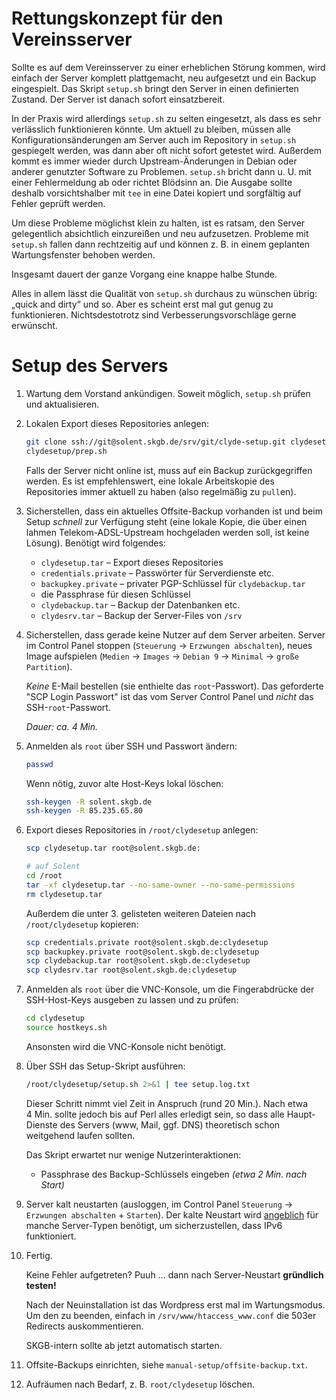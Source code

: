 Rettungskonzept für den Vereinsserver
=====================================

Sollte es auf dem Vereinsserver zu einer erheblichen Störung kommen,
wird einfach der Server komplett plattgemacht, neu aufgesetzt und ein
Backup eingespielt. Das Skript `setup.sh` bringt den Server in einen
definierten Zustand. Der Server ist danach sofort einsatzbereit.

In der Praxis wird allerdings `setup.sh` zu selten eingesetzt, als dass
es sehr verlässlich funktionieren könnte. Um aktuell zu bleiben, müssen
alle Konfigurationsänderungen am Server auch im Repository in `setup.sh`
gespiegelt werden, was dann aber oft nicht sofort getestet wird.
Außerdem kommt es immer wieder durch Upstream-Änderungen in Debian oder
anderer genutzter Software zu Problemen. `setup.sh` bricht dann u. U.
mit einer Fehlermeldung ab oder richtet Blödsinn an. Die Ausgabe sollte
deshalb vorsichtshalber mit `tee` in eine Datei kopiert und sorgfältig
auf Fehler geprüft werden.

Um diese Probleme möglichst klein zu halten, ist es ratsam, den Server
gelegentlich absichtlich einzureißen und neu aufzusetzen. Probleme mit
`setup.sh` fallen dann rechtzeitig auf und können z. B. in einem
geplanten Wartungsfenster behoben werden.

Insgesamt dauert der ganze Vorgang eine knappe halbe Stunde.

Alles in allem lässt die Qualität von `setup.sh` durchaus zu wünschen
übrig: „quick and dirty“ und so. Aber es scheint erst mal gut genug zu
funktionieren. Nichtsdestotrotz sind Verbesserungsvorschläge gerne
erwünscht.



Setup des Servers
=================

1.	Wartung dem Vorstand ankündigen. Soweit möglich, `setup.sh` prüfen
	und aktualisieren.

2.	Lokalen Export dieses Repositories anlegen:
	```bash
	git clone ssh://git@solent.skgb.de/srv/git/clyde-setup.git clydesetup
	clydesetup/prep.sh
	
	```
	
	Falls der Server nicht online ist, muss auf ein Backup zurückgegriffen
	werden. Es ist empfehlenswert, eine lokale Arbeitskopie des Repositories
	immer aktuell zu haben (also regelmäßig zu `pull`en).

3.	Sicherstellen, dass ein aktuelles Offsite-Backup vorhanden ist und
	beim Setup *schnell* zur Verfügung steht (eine lokale Kopie, die
	über einen lahmen Telekom-ADSL-Upstream hochgeladen werden soll,
	ist keine Lösung). Benötigt wird folgendes:
	- `clydesetup.tar` – Export dieses Repositories
	- `credentials.private` – Passwörter für Serverdienste etc.
	- `backupkey.private` – privater PGP-Schlüssel für `clydebackup.tar`
	- die Passphrase für diesen Schlüssel
	- `clydebackup.tar` – Backup der Datenbanken etc.
	- `clydesrv.tar` – Backup der Server-Files von `/srv`

4.	Sicherstellen, dass gerade keine Nutzer auf dem Server arbeiten.
	Server im Control Panel stoppen (`Steuerung` → `Erzwungen abschalten`), neues
	Image aufspielen (`Medien` → `Images` → `Debian 9` → `Minimal` → `große
	Partition`).
	
	*Keine* E-Mail bestellen (sie enthielte das `root`-Passwort).
	Das geforderte "SCP Login Passwort" ist das vom Server Control Panel
	und *nicht* das SSH-`root`-Passwort.
	
	*Dauer: ca. 4 Min.*

5.	Anmelden als `root` über SSH und Passwort ändern:
	```bash
	passwd
	
	```
	
	Wenn nötig, zuvor alte Host-Keys lokal löschen:
	```bash
	ssh-keygen -R solent.skgb.de
	ssh-keygen -R 85.235.65.80
	
	```

6.	Export dieses Repositories in `/root/clydesetup` anlegen:
	```bash
	scp clydesetup.tar root@solent.skgb.de:
	
	# auf Solent
	cd /root
	tar -xf clydesetup.tar --no-same-owner --no-same-permissions
	rm clydesetup.tar
	
	```
	
	Außerdem die unter 3. gelisteten weiteren Dateien nach
	`/root/clydesetup` kopieren:
	```bash
	scp credentials.private root@solent.skgb.de:clydesetup
	scp backupkey.private root@solent.skgb.de:clydesetup
	scp clydebackup.tar root@solent.skgb.de:clydesetup
	scp clydesrv.tar root@solent.skgb.de:clydesetup
	
	```

7.	Anmelden als `root` über die VNC-Konsole, um die Fingerabdrücke
	der SSH-Host-Keys ausgeben zu lassen und zu prüfen:
	```bash
	cd clydesetup
	source hostkeys.sh
	
	```
	
	Ansonsten wird die VNC-Konsole nicht benötigt.

8.	Über SSH das Setup-Skript ausführen:
	```bash
	/root/clydesetup/setup.sh 2>&1 | tee setup.log.txt
	
	```
	
	Dieser Schritt nimmt viel Zeit in Anspruch (rund 20 Min.). Nach etwa
	4 Min. sollte jedoch bis auf Perl alles erledigt sein, so dass alle
	Haupt-Dienste des Servers (www, Mail, ggf. DNS) theoretisch schon
	weitgehend laufen sollten.
	
	Das Skript erwartet nur wenige Nutzerinteraktionen:
	- Passphrase des Backup-Schlüssels eingeben *(etwa 2 Min. nach Start)*

9.	Server kalt neustarten (ausloggen, im Control Panel `Steuerung` →
	`Erzwungen abschalten` + `Starten`). Der kalte Neustart wird [angeblich](http://www.netcup-wiki.de/wiki/Zus%C3%A4tzliche_IP_Adresse_konfigurieren#IPv6)
	für manche Server-Typen benötigt, um sicherzustellen, dass IPv6
	funktioniert.

10.	Fertig.
	
	Keine Fehler aufgetreten? Puuh … dann nach Server-Neustart
	**gründlich testen!**
	
	Nach der Neuinstallation ist das Wordpress erst mal im Wartungsmodus.
	Um den zu beenden, einfach in `/srv/www/htaccess_www.conf` die 503er
	Redirects auskommentieren.
	
	SKGB-intern sollte ab jetzt automatisch starten.

11. Offsite-Backups einrichten, siehe `manual-setup/offsite-backup.txt`.

12. Aufräumen nach Bedarf, z. B. `root/clydesetup` löschen.
